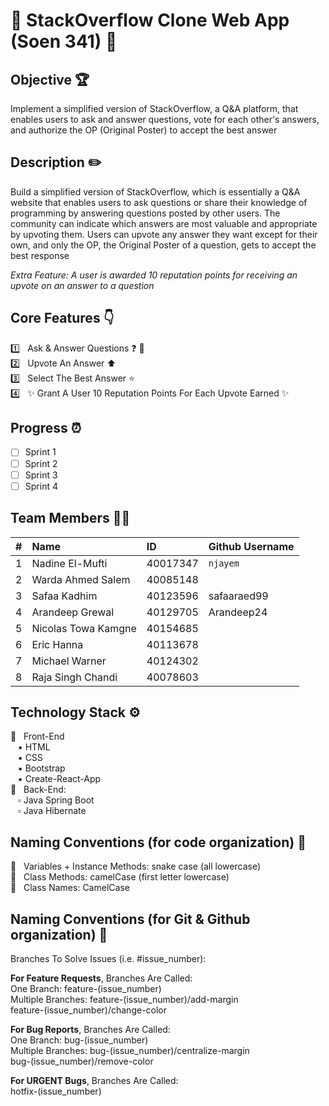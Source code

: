 # :wave: StackOverflow Clone Web App (Soen 341) :wave:

## Objective :trophy:
Implement a simplified version of StackOverflow, a Q&A platform, that enables users to ask and answer questions, vote for each other's answers, and authorize the OP (Original Poster) to accept the best answer


## Description :pencil2:
Build a simplified version of StackOverflow, which is essentially a Q&A website that enables users to ask questions or share their knowledge of programming by answering questions posted by other users.  The community can indicate which answers are most valuable and appropriate by upvoting them. Users can upvote any answer they want except for their own, and only the OP, the Original Poster of a question, gets to accept the best response

*Extra Feature: A user is awarded 10 reputation points for receiving an upvote on an answer to a question* 

## Core Features :point_down:	
:one: &nbsp; Ask & Answer Questions :question: :memo:<br>
:two: &nbsp; Upvote An Answer :arrow_up: <br>
:three: &nbsp; Select The Best Answer :star: <br>
:four: &nbsp; :sparkles: Grant A User 10 Reputation Points For Each Upvote Earned :sparkles:


## Progress :alarm_clock:
- [ ]  Sprint 1
- [ ]  Sprint 2
- [ ]  Sprint 3
- [ ]  Sprint 4

## Team Members :technologist:

| #   | Name                 | ID        | Github Username     |
| --- | :------------------- | :-------- | :------------------ |
| 1   | Nadine El-Mufti      | 40017347  | `njayem`            | 
| 2   | Warda Ahmed Salem    | 40085148  |                     |
| 3   | Safaa Kadhim         | 40123596  |  safaaraed99        | 
| 4   | Arandeep Grewal      | 40129705  |  Arandeep24         |
| 5   | Nicolas Towa Kamgne  | 40154685  |                     |
| 6   | Eric Hanna           | 40113678  |                     |
| 7   | Michael Warner       | 40124302  |                     |
| 8   | Raja Singh Chandi    | 40078603  |                     |



## Technology Stack :gear:
  :black_square_button: &nbsp; Front-End <br>
   &nbsp;&nbsp; :black_small_square: HTML <br>
   &nbsp;&nbsp; :black_small_square: CSS <br>
   &nbsp;&nbsp; :black_small_square: Bootstrap <br>
   &nbsp;&nbsp; :black_small_square: Create-React-App <br>
  :white_square_button: &nbsp; Back-End: <br>
   &nbsp;&nbsp; :white_small_square: Java Spring Boot <br>
   &nbsp;&nbsp; :white_small_square: Java Hibernate <br>


## Naming Conventions (for code organization) :blue_book:
:small_blue_diamond: &nbsp; Variables + Instance Methods: snake case (all lowercase) <br>
:small_blue_diamond: &nbsp; Class Methods: camelCase (first letter lowercase) <br>
:small_blue_diamond: &nbsp; Class Names: CamelCase <br>

## Naming Conventions (for Git & Github organization) :green_book:

Branches To Solve Issues (i.e. #issue_number): 

**For Feature Requests**, Branches Are Called: <br>
     One Branch:  feature-(issue_number) <br>
     Multiple Branches:   feature-(issue_number)/add-margin <br>
                          feature-(issue_number)/change-color <br>

**For Bug Reports**, Branches Are Called: <br>
    One Branch:  bug-(issue_number) <br>
    Multiple Branches:  bug-(issue_number)/centralize-margin <br>
                        bug-(issue_number)/remove-color <br>

**For URGENT Bugs**, Branches Are Called: <br>
    hotfix-(issue_number) <br>




